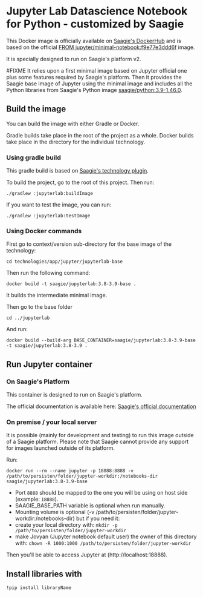 # Jupyter Lab Datascience Notebook for Python - customized by Saagie

This Docker image is officially available on [Saagie's DockerHub](https://hub.docker.com/r/saagie/jupyter-python-nbk) and is based on the official [FROM jupyter/minimal-notebook:f9e77e3ddd6f](https://hub.docker.com/r/jupyter/minimal-notebook/) image.

It is specially designed to run on Saagie's platform v2.

#FIXME
It relies upon a first minimal image based on Jupyter official one plus some features required by Saagie's platform.
Then it provides the Saagie base image of Jupyter using the minimal image and includes all the Python libraries from Saagie's Python image [saagie/python:3.9-1.46.0](https://hub.docker.com/r/saagie/python).


## Build the image

You can build the image with either Gradle or Docker.

Gradle builds take place in the root of the project as a whole.
Docker builds take place in the directory for the individual technology.

### Using gradle build 

This gradle build is based on [Saagie's technology plugin](https://github.com/saagie/technologies-plugin).

To build the project, go to the root of this project.
Then run:

```
./gradlew :jupyterlab:buildImage
```

If you want to test the image, you can run:
```
./gradlew :jupyterlab:testImage
```

### Using Docker commands

First go to context/version sub-directory for the base image of the technology:

```
cd technologies/app/jupyter/jupyterlab-base
```

Then run the following command:
```
docker build -t saagie/jupyterlab:3.8-3.9-base .
```
It builds the intermediate minimal image.

Then go to the base folder 
```
cd ../jupyterlab
```

And run:
```
docker build --build-arg BASE_CONTAINER=saagie/jupyterlab:3.8-3.9-base -t saagie/jupyterlab:3.8-3.9 .
```

     
## Run Jupyter container

### On Saagie's Platform 

This container is designed to run on Saagie's platform.

The official documentation is available here: [Saagie's official documentation](https://docs.saagie.io/product/latest/sdk/index.html)

### On premise / your local server

It is possible (mainly for development and testing) to run this image outside of a Saagie platform.
Please note that Saagie cannot provide any support for images launched outside of its platform.

Run: 

```
docker run --rm --name jupyter -p 18888:8888 -v /path/to/persisten/folder/jupyter-workdir:/notebooks-dir saagie/jupyterlab:3.8-3.9-base	
```

 * Port `8888` should be mapped to the one you will be using on host side (example: `18888`).
 * SAAGIE_BASE_PATH variable is optional when run manually.
 * Mounting volume is optional (-v /path/to/persisten/folder/jupyter-workdir:/notebooks-dir) but if you need it:
 * create your local directory with: `mkdir -p /path/to/persisten/folder/jupyter-workdir`
 * make Jovyan (Jupyter notebook default user) the owner of this directory with: `chown -R 1000:1000 /path/to/persisten/folder/jupyter-workdir`

Then you'll be able to access Jupyter at (http://localhost:18888).



## Install libraries with

	!pip install libraryName

